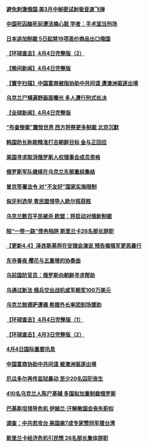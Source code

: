 #### [避免刺激俄国 美3月中秘密试射极音速飞弹](../pages/prog202/a103392228.md) 
#### [中国死囚脑死前遭活摘心脏 学者：手术室当刑场](../pages/prog202/a103392183.md) 
#### [日本追加制裁 5日起禁19项高价商品出口俄国](../pages/prog202/a103392213.md) 
#### [【环球直击】4月4日完整版（2）](../pages/prog202/a103391799.md) 
#### [【晚间新闻】4月4日完整版](../pages/prog202/a103392065.md) 
#### [【寰宇扫描】中国富商被指协助中共间谍 遭澳洲驱逐出境](../pages/prog202/a103392086.md) 
#### [乌克兰尸横遍野画面曝光 多人遭行刑式处决](../pages/prog202/a103392106.md) 
#### [【全球新闻】4月4日完整版](../pages/prog202/a103391941.md) 
#### [“布查惨案”震惊世界 西方将祭更多制裁 北京沉默](../pages/prog202/a103391991.md) 
#### [韩国防长称能精准打击朝鲜目标 金与正回应](../pages/prog202/a103391688.md) 
#### [美国寻求取消俄罗斯人权理事会成员资格](../pages/prog202/a103391891.md) 
#### [俄罗斯军队继续在乌克兰东部重组集结](../pages/prog202/a103391865.md) 
#### [普京签署法令 对“不友好”国家实施限制](../pages/prog202/a103391849.md) 
#### [匈牙利选举 青民盟领导人欧尔班获胜](../pages/prog202/a103391835.md) 
#### [乌克兰数百平民被杀 欧盟：将启动对俄新制裁](../pages/prog202/a103391759.md) 
#### [陷“一带一路”债务陷阱 斯里兰卡26名部长辞职](../pages/prog202/a103391725.md) 
#### [【更新4.4】泽连斯基将在安理会演说 预告揭俄军更恶暴行](../pages/prog202/a103391371.md) 
#### [东寺春夜 樱花与五重塔的协奏曲](../pages/prog202/a103391604.md) 
#### [乌前国防官员：俄罗斯向朝鲜寻求帮助](../pages/prog202/a103391516.md) 
#### [乌通过新法 俄兵交出战机或军舰奖100万美元](../pages/prog202/a103391509.md) 
#### [乌克兰敖德萨遭袭 希腊外长率团到场援助](../pages/prog202/a103391496.md) 
#### [【环球直击】4月4日完整版（1）](../pages/prog202/a103391464.md) 
#### [【环球直击】4月3日完整版（2）](../pages/prog202/a103391088.md) 
#### [4月4日国际重要讯息](../pages/prog202/a103391402.md) 
#### [中国富商协助中共间谍 被澳洲驱逐出境](../pages/prog202/a103391395.md) 
#### [厄瓜多尔再传监狱暴动 至少20名囚犯丧生](../pages/prog202/a103391386.md) 
#### [410名乌克兰人陈尸基辅 多国拟加重制裁俄罗斯](../pages/prog202/a103391346.md) 
#### [巴基斯坦领导危机 伊姆兰·汗解散国会丧失职权](../pages/prog202/a103391333.md) 
#### [调查：中共若攻台 美国逾7成专家赞同军援台湾](../pages/prog202/a103391302.md) 
#### [斯里兰卡经济危机引民愤 26名部长集体辞职](../pages/prog202/a103391318.md) 

